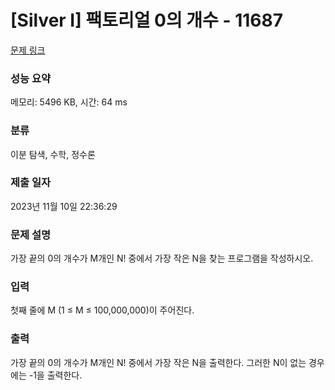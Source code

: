 # [Silver I] 팩토리얼 0의 개수 - 11687 

[문제 링크](https://www.acmicpc.net/problem/11687) 

### 성능 요약

메모리: 5496 KB, 시간: 64 ms

### 분류

이분 탐색, 수학, 정수론

### 제출 일자

2023년 11월 10일 22:36:29

### 문제 설명

<p>가장 끝의 0의 개수가 M개인 N! 중에서 가장 작은 N을 찾는 프로그램을 작성하시오.</p>

### 입력 

 <p>첫째 줄에 M (1 ≤ M ≤ 100,000,000)이 주어진다.</p>

### 출력 

 <p>가장 끝의 0의 개수가 M개인 N! 중에서 가장 작은 N을 출력한다. 그러한 N이 없는 경우에는 -1을 출력한다.</p>

